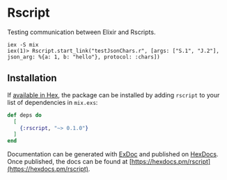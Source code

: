 # Rscript

Testing communication between Elixir and Rscripts.

```
iex -S mix
iex(1)> Rscript.start_link("testJsonChars.r", [args: ["S.1", "J.2"], json_arg: %{a: 1, b: "hello"}, protocol: :chars])
```


## Installation

If [available in Hex](https://hex.pm/docs/publish), the package can be installed
by adding `rscript` to your list of dependencies in `mix.exs`:

```elixir
def deps do
  [
    {:rscript, "~> 0.1.0"}
  ]
end
```

Documentation can be generated with [ExDoc](https://github.com/elixir-lang/ex_doc)
and published on [HexDocs](https://hexdocs.pm). Once published, the docs can
be found at [https://hexdocs.pm/rscript](https://hexdocs.pm/rscript).
